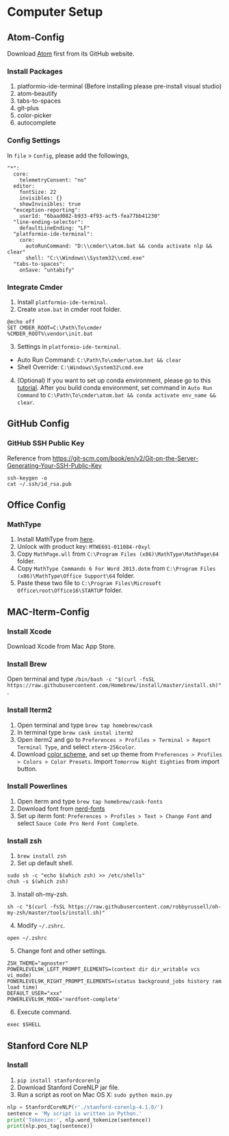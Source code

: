 # Computer Setup

## Atom-Config
Download [Atom](https://github.com/atom/atom/releases/tag/v1.50.0) first from its GitHub website.

### Install Packages

1. platformio-ide-terminal (Before installing please pre-install visual studio)
2. atom-beautify
3. tabs-to-spaces
4. git-plus
5. color-picker
6. autocomplete

### Config Settings

In `file` > `Config`, please add the followings, 
```
"*":
  core:
    telemetryConsent: "no"
  editor:
    fontSize: 22
    invisibles: {}
    showInvisibles: true
  "exception-reporting":
    userId: "6baad082-b933-4f93-acf5-fea77bb41230"
  "line-ending-selector":
    defaultLineEnding: "LF"
  "platformio-ide-terminal":
    core:
      autoRunCommand: "D:\\cmder\\atom.bat && conda activate nlp && clear"
      shell: "C:\\Windows\\System32\\cmd.exe"
  "tabs-to-spaces":
    onSave: "untabify"
```

### Integrate Cmder

1. Install `platformio-ide-terminal`.
2. Create `atom.bat` in cmder root folder.
```
@echo off 
SET CMDER_ROOT=C:\Path\To\cmder
%CMDER_ROOT%\vendor\init.bat
```
3. Settings in `platformio-ide-terminal`.
- Auto Run Command: `C:\Path\To\cmder\atom.bat && clear`
- Shell Override: `C:\Windows\System32\cmd.exe`
4. (Optional) If you want to set up conda environment, please go to this [tutorial](https://github.com/penguinwang96825/Set-Up-Conda-Environment). After you build conda environment, set command in `Auto Run Command` to `C:\Path\To\cmder\atom.bat && conda activate env_name && clear`.

## GitHub Config

### GitHub SSH Public Key
Reference from https://git-scm.com/book/en/v2/Git-on-the-Server-Generating-Your-SSH-Public-Key

```
ssh-keygen -o
cat ~/.ssh/id_rsa.pub
```

## Office Config

### MathType

1. Install MathType from [here]().
2. Unlock with product key: `MTWE691-011084-r0xyl`
3. Copy `MathPage.wll` from `C:\Program Files (x86)\MathType\MathPage\64` folder.
4. Copy `MathType Commands 6 For Word 2013.dotm` from `C:\Program Files (x86)\MathType\Office Support\64` folder.
5. Paste these two file to `C:\Program Files\Microsoft Office\root\Office16\STARTUP` folder.

## MAC-Iterm-Config

### Install Xcode
Download Xcode from Mac App Store.

### Install Brew
Open terminal and type `/bin/bash -c "$(curl -fsSL https://raw.githubusercontent.com/Homebrew/install/master/install.sh)"`.

### Install Iterm2
1. Open terminal and type `brew tap homebrew/cask`
2. In terminal type `brew cask instal iterm2`
3. Open iterm2 and go to `Preferences > Profiles > Terminal > Report Terminal Type`, and select `xterm-256color`.
4. Download [color scheme](https://github.com/mbadolato/iTerm2-Color-Schemes), and set up theme from `Preferences > Profiles > Colors > Color Presets`. Import `Tomorrow Night Eighties` from import button.

### Install Powerlines
1. Open iterm and type `brew tap homebrew/cask-fonts`
2. Download font from [nerd-fonts](https://github.com/ryanoasis/nerd-fonts/releases/download/v2.1.0/SourceCodePro.zip)
3. Set up iterm font: `Preferences > Profiles > Text > Change Font` and select `Sauce Code Pro Nerd Font Complete`.

### Install zsh
1. `brew install zsh`
2. Set up default shell.
```
sudo sh -c "echo $(which zsh) >> /etc/shells" 
chsh -s $(which zsh)
```
3. Install oh-my-zsh.
```
sh -c "$(curl -fsSL https://raw.githubusercontent.com/robbyrussell/oh-my-zsh/master/tools/install.sh)"
```
4. Modify `~/.zshrc`.
```
open ~/.zshrc
```
5. Change font and other settings.
```
ZSH_THEME="agnoster"
POWERLEVEL9K_LEFT_PROMPT_ELEMENTS=(context dir dir_writable vcs vi_mode)
POWERLEVEL9K_RIGHT_PROMPT_ELEMENTS=(status background_jobs history ram load time)
DEFAULT_USER="xxx"
POWERLEVEL9K_MODE='nerdfont-complete'
```
6. Execute command.
```
exec $SHELL
```

## Stanford Core NLP

### Install
1. `pip install stanfordcorenlp`
2. Download Stanford CoreNLP jar file.
3. Run a script as root on Mac OS X: `sudo python main.py`
```python
nlp = StanfordCoreNLP(r'./stanford-corenlp-4.1.0/')
sentence = 'My script is written in Python.'
print('Tokenize:', nlp.word_tokenize(sentence))
print(nlp.pos_tag(sentence))
```
